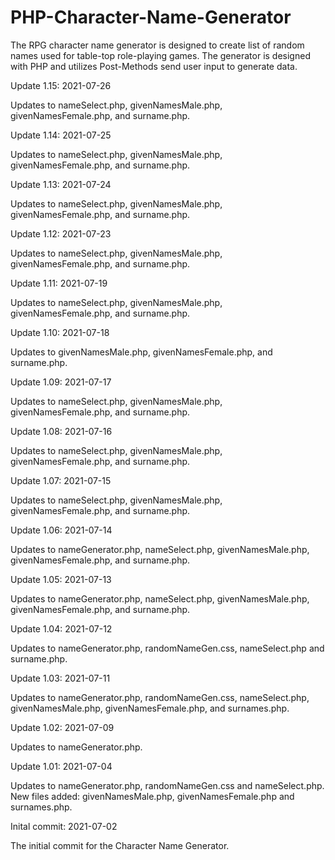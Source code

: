 # PHP-Character-Name-Generator
The RPG character name generator is designed to create list of random names used for table-top role-playing games.  The generator is designed with PHP and utilizes Post-Methods send user input to generate data.



Update 1.15: 2021-07-26

Updates to nameSelect.php, givenNamesMale.php, givenNamesFemale.php, and surname.php.



Update 1.14: 2021-07-25

Updates to nameSelect.php, givenNamesMale.php, givenNamesFemale.php, and surname.php.


Update 1.13: 2021-07-24

Updates to nameSelect.php, givenNamesMale.php, givenNamesFemale.php, and surname.php.


Update 1.12: 2021-07-23

Updates to nameSelect.php, givenNamesMale.php, givenNamesFemale.php, and surname.php.


Update 1.11: 2021-07-19

Updates to nameSelect.php, givenNamesMale.php, givenNamesFemale.php, and surname.php.


Update 1.10: 2021-07-18

Updates to givenNamesMale.php, givenNamesFemale.php, and surname.php.


Update 1.09: 2021-07-17

Updates to nameSelect.php, givenNamesMale.php, givenNamesFemale.php, and surname.php.


Update 1.08: 2021-07-16

Updates to nameSelect.php, givenNamesMale.php, givenNamesFemale.php, and surname.php.


Update 1.07: 2021-07-15

Updates to nameSelect.php, givenNamesMale.php, givenNamesFemale.php, and surname.php.


Update 1.06: 2021-07-14

Updates to nameGenerator.php, nameSelect.php, givenNamesMale.php, givenNamesFemale.php, and surname.php.


Update 1.05: 2021-07-13

Updates to nameGenerator.php, nameSelect.php, givenNamesMale.php, givenNamesFemale.php, and surname.php.



Update 1.04: 2021-07-12

Updates to nameGenerator.php, randomNameGen.css, nameSelect.php and surname.php.


Update 1.03: 2021-07-11

Updates to nameGenerator.php, randomNameGen.css, nameSelect.php, givenNamesMale.php, givenNamesFemale.php, and surnames.php.



Update 1.02: 2021-07-09

Updates to nameGenerator.php.



Update 1.01: 2021-07-04

Updates to nameGenerator.php, randomNameGen.css and nameSelect.php.  New files added: givenNamesMale.php, givenNamesFemale.php and surnames.php.


Inital commit: 2021-07-02

The initial commit for the Character Name Generator.
